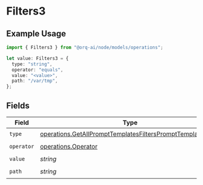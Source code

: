 # Filters3

## Example Usage

```typescript
import { Filters3 } from "@orq-ai/node/models/operations";

let value: Filters3 = {
  type: "string",
  operator: "equals",
  value: "<value>",
  path: "/var/tmp",
};
```

## Fields

| Field                                                                                                                                    | Type                                                                                                                                     | Required                                                                                                                                 | Description                                                                                                                              |
| ---------------------------------------------------------------------------------------------------------------------------------------- | ---------------------------------------------------------------------------------------------------------------------------------------- | ---------------------------------------------------------------------------------------------------------------------------------------- | ---------------------------------------------------------------------------------------------------------------------------------------- |
| `type`                                                                                                                                   | [operations.GetAllPromptTemplatesFiltersPromptTemplatesType](../../models/operations/getallprompttemplatesfiltersprompttemplatestype.md) | :heavy_check_mark:                                                                                                                       | N/A                                                                                                                                      |
| `operator`                                                                                                                               | [operations.Operator](../../models/operations/operator.md)                                                                               | :heavy_check_mark:                                                                                                                       | N/A                                                                                                                                      |
| `value`                                                                                                                                  | *string*                                                                                                                                 | :heavy_check_mark:                                                                                                                       | N/A                                                                                                                                      |
| `path`                                                                                                                                   | *string*                                                                                                                                 | :heavy_check_mark:                                                                                                                       | N/A                                                                                                                                      |